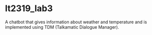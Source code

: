 # lt2319_lab3

A chatbot that gives information about weather and temperature and is implemented using TDM (Talkamatic Dialogue Manager).
